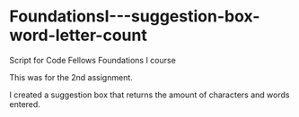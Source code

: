 # FoundationsI---suggestion-box-word-letter-count
Script for Code Fellows Foundations I course

This was for the 2nd assignment.

I created a suggestion box that returns the amount of characters and words entered.
